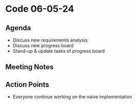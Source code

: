 # Code 06-05-24

## Agenda

- Discuss new requirements analysis
- Discuss new progress board
- Stand-up & update tasks of progress board

## Meeting Notes

## Action Points

- Everyone continue working on the naive implementation

